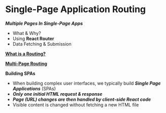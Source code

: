 # Single-Page Application Routing
***Multiple Pages In Single-Page Apps***

- What & Why?
- Using **React Router**
- Data Fetching & Submission

**[What is a Routing?](https://www.canva.com/design/DAGUZeFzIEk/JNvvhxEUAVmKU876CcQ92Q/view?utm_content=DAGUZeFzIEk&utm_campaign=designshare&utm_medium=link&utm_source=editor)**

**[Multi-Page Routing](https://www.canva.com/design/DAGUZeSCu44/8pe2iINdFSjCoEkvyqFE8g/view?utm_content=DAGUZeSCu44&utm_campaign=designshare&utm_medium=link&utm_source=editor)**

**Building SPAs**
- When building complex user interfaces, we typically build ***Single Page Applications*** (SPAs)
- ***Only one initial HTML request & response***
- ***Page (URL) changes are then handled by client-side React code***
- Visible content is changed without fetching a new HTML file
